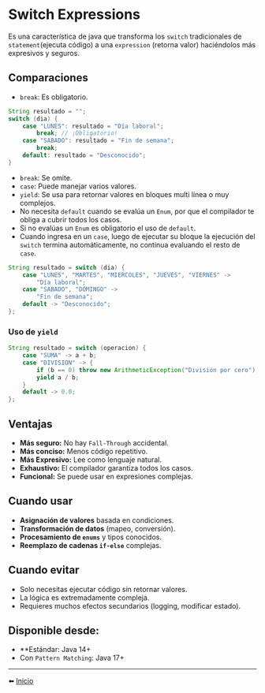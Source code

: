 # Switch Expressions
Es una característica de java que transforma los `switch` tradicionales de `statement`(ejecuta código) a una `expression` (retorna valor) haciéndolos más expresivos y seguros.
## Comparaciones
- `break`: Es obligatorio.
```java title="❌ Switch Tradicional"
String resultado = ""; 
switch (dia) { 
	case "LUNES": resultado = "Día laboral"; 
		break; // ¡Obligatorio! 
	case "SABADO": resultado = "Fin de semana"; 
		break; 
	default: resultado = "Desconocido"; 
}
```

- `break`: Se omite.
- `case`: Puede manejar varios valores.
- `yield`: Se usa para retornar valores en bloques multi línea o muy complejos.
- No necesita `default` cuando se evalúa un `Enum`, por que el compilador te obliga a cubrir todos los casos.
- Si no evalúas un `Enum` es obligatorio el uso de `default`.
- Cuando ingresa en un `case`, luego de ejecutar su bloque la ejecución del `switch` termina automáticamente, no continua evaluando el resto de `case`.
```java title="✅Switch Expression"
String resultado = switch (dia) { 
	case "LUNES", "MARTES", "MIERCOLES", "JUEVES", "VIERNES" -> 
		"Día laboral"; 
	case "SABADO", "DOMINGO" -> 
		"Fin de semana"; 
	default -> "Desconocido"; 
};
```
### Uso de `yield`

```java title="Uso de yield"
String resultado = switch (operacion) { 
	case "SUMA" -> a + b;
	case "DIVISION" -> { 
		if (b == 0) throw new ArithmeticException("División por cero");
		yield a / b; 
	} 
	default -> 0.0; 
};
```
## Ventajas
- **Más seguro:** No hay `Fall-Through` accidental.
- **Más conciso:** Menos código repetitivo.
- **Más Expresivo:** Lee como lenguaje natural.
- **Exhaustivo:** El compilador garantiza todos los casos.
- **Funcional:** Se puede usar en expresiones complejas.
## Cuando usar
- **Asignación de valores** basada en condiciones.
- **Transformación de datos** (mapeo, conversión).
- **Procesamiento de `enums`** y tipos conocidos.
- **Reemplazo de cadenas `if-else`** complejas.
## Cuando evitar
- Solo necesitas ejecutar código sin retornar valores.
- La lógica es extremadamente compleja.
- Requieres muchos efectos secundarios (logging, modificar estado).
## Disponible desde:
- **Estándar: Java 14+
- Con `Pattern Matching`: Java 17+

---

⬅️ [Inicio](../../../../README.md)